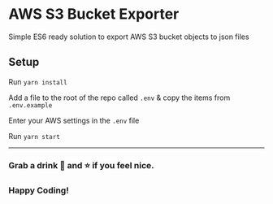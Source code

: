 # AWS S3 Bucket Exporter

Simple ES6 ready solution to export AWS S3 bucket objects to json files


## Setup
Run `yarn install`

Add a file to the root of the repo called `.env` & copy the items from `.env.example`

Enter your AWS settings in the `.env` file

Run `yarn start`

---

### Grab a drink 🍻 and ⭐️ if you feel nice.

### Happy Coding!